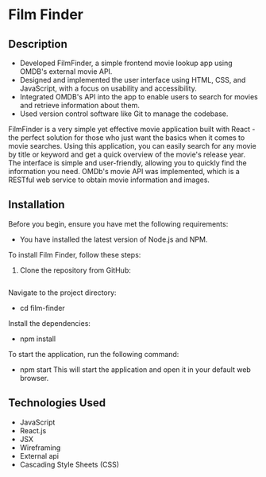 # Film Finder

## Description

- Developed FilmFinder, a simple frontend movie lookup app using OMDB's external movie API.
- Designed and implemented the user interface using HTML, CSS, and JavaScript, with a focus on usability and accessibility.
- Integrated OMDB's API into the app to enable users to search for movies and retrieve information about them.
- Used version control software like Git to manage the codebase.

FilmFinder is a very simple yet effective movie application built with React - the perfect solution for those who just want the basics when it comes to movie searches. Using this application, you can easily search for any movie by title or keyword and get a quick overview of the movie's release year. The interface is simple and user-friendly, allowing you to quickly find the information you need. OMDb's movie API was implemented, which is a RESTful web service to obtain movie information and images.

## Installation

Before you begin, ensure you have met the following requirements:

- You have installed the latest version of Node.js and NPM.
  
To install Film Finder, follow these steps:

1. Clone the repository from GitHub:
   ```bash git clone https://github.com/Melissamichaud1/film-finder.git

Navigate to the project directory:
- cd film-finder
  
Install the dependencies:
- npm install
  
To start the application, run the following command:

- npm start
This will start the application and open it in your default web browser.

## Technologies Used
- JavaScript
- React.js
- JSX
- Wireframing
- External api
- Cascading Style Sheets (CSS)

